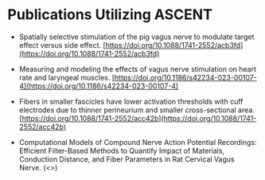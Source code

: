 # Publications Utilizing ASCENT

- Spatially selective stimulation of the pig vagus nerve to modulate target effect versus side effect. [https://doi.org/10.1088/1741-2552/acb3fd](https://doi.org/10.1088/1741-2552/acb3fd)

- Measuring and modeling the effects of vagus nerve stimulation on heart rate and laryngeal muscles. [https://doi.org/10.1186/s42234-023-00107-4](https://doi.org/10.1186/s42234-023-00107-4)

- Fibers in smaller fascicles have lower activation thresholds with cuff electrodes due to thinner perineurium and smaller cross-sectional area. [https://doi.org/10.1088/1741-2552/acc42b](https://doi.org/10.1088/1741-2552/acc42b)

- Computational Models of Compound Nerve Action Potential Recordings: Efficient Filter-Based Methods to Quantify Impact of Materials, Conduction Distance, and Fiber Parameters in Rat Cervical Vagus Nerve. (<<Paper link to DOI.org>>)
